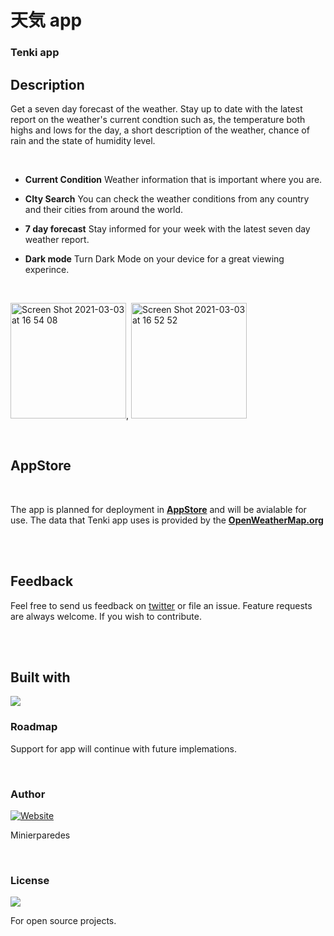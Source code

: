 #  天気 app
### Tenki app

## Description

Get a seven day forecast of the weather. Stay up to date with the latest report on the weather's current condtion
such as, the temperature both highs and lows for the day, a short description of the weather, chance of rain and 
the state of humidity level.

<br>

* **Current Condition** Weather information that is important where you are.

* **CIty Search** You can check the weather conditions from any country and their cities from around the world.

* **7 day forecast** Stay informed for your week with the latest seven day weather report.

* **Dark mode** Turn Dark Mode on your device for a great viewing experince.

<br>

<img width="185" alt="Screen Shot 2021-03-03 at 16 54 08" src="https://user-images.githubusercontent.com/65219445/109772576-7efa8d80-7c41-11eb-9a25-39cc99e450ae.png">, <img width="185" alt="Screen Shot 2021-03-03 at 16 52 52" src="https://user-images.githubusercontent.com/65219445/109772647-96d21180-7c41-11eb-8dea-0854449779ab.png">




<br>


## AppStore

<br>

The app is planned for deployment in [**AppStore**](https://apps.apple.com/jp/app/apple-store/id375380948) and will be avialable for use. The data that Tenki app uses is provided by the [**OpenWeatherMap.org**](https://openweathermap.org/api)

<br>
<br>

## Feedback
Feel free to send us feedback on [twitter](https://twitter.com/minierparedes)  or file an issue. Feature requests are always welcome. If you wish to contribute.

<br>
<br>

## Built with

<img src="https://img.shields.io/badge/swift-%23FA7343.svg?&style=for-the-badge&logo=swift&logoColor=white"/>

<br>

### Roadmap

Support for app will continue with future implemations.

<br>

### Author
[![Website](https://img.shields.io/badge/developer-minierparedes-black?style=for-the-badge)](https://github.com/minierparedes)

Minierparedes

<br>

### License
<img src="https://img.shields.io/badge/license-MIT-blue">

For open source projects.

